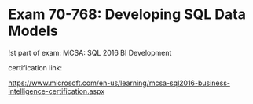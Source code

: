 # Exam 70-768: Developing SQL Data Models
!st part of exam: MCSA: SQL 2016 BI Development

certification link:

https://www.microsoft.com/en-us/learning/mcsa-sql2016-business-intelligence-certification.aspx
